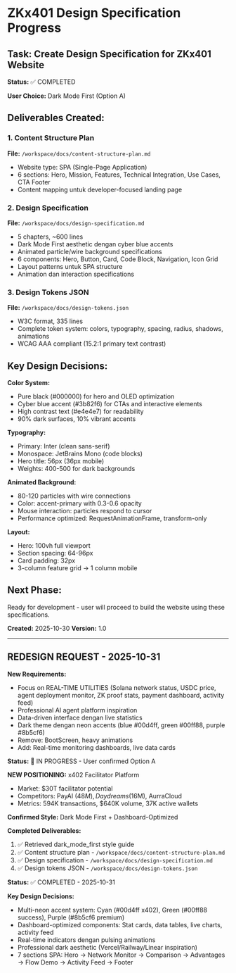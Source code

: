 # ZKx401 Design Specification Progress

## Task: Create Design Specification for ZKx401 Website

**Status:** ✅ COMPLETED

**User Choice:** Dark Mode First (Option A)

## Deliverables Created:

### 1. Content Structure Plan
**File:** `/workspace/docs/content-structure-plan.md`
- Website type: SPA (Single-Page Application)
- 6 sections: Hero, Mission, Features, Technical Integration, Use Cases, CTA Footer
- Content mapping untuk developer-focused landing page

### 2. Design Specification
**File:** `/workspace/docs/design-specification.md`
- 5 chapters, ~600 lines
- Dark Mode First aesthetic dengan cyber blue accents
- Animated particle/wire background specifications
- 6 components: Hero, Button, Card, Code Block, Navigation, Icon Grid
- Layout patterns untuk SPA structure
- Animation dan interaction specifications

### 3. Design Tokens JSON
**File:** `/workspace/docs/design-tokens.json`
- W3C format, 335 lines
- Complete token system: colors, typography, spacing, radius, shadows, animations
- WCAG AAA compliant (15.2:1 primary text contrast)

## Key Design Decisions:

**Color System:**
- Pure black (#000000) for hero and OLED optimization
- Cyber blue accent (#3b82f6) for CTAs and interactive elements
- High contrast text (#e4e4e7) for readability
- 90% dark surfaces, 10% vibrant accents

**Typography:**
- Primary: Inter (clean sans-serif)
- Monospace: JetBrains Mono (code blocks)
- Hero title: 56px (36px mobile)
- Weights: 400-500 for dark backgrounds

**Animated Background:**
- 80-120 particles with wire connections
- Color: accent-primary with 0.3-0.6 opacity
- Mouse interaction: particles respond to cursor
- Performance optimized: RequestAnimationFrame, transform-only

**Layout:**
- Hero: 100vh full viewport
- Section spacing: 64-96px
- Card padding: 32px
- 3-column feature grid → 1 column mobile

## Next Phase:
Ready for development - user will proceed to build the website using these specifications.

**Created:** 2025-10-30
**Version:** 1.0

---

## REDESIGN REQUEST - 2025-10-31

**New Requirements:**
- Focus on REAL-TIME UTILITIES (Solana network status, USDC price, agent deployment monitor, ZK proof stats, payment dashboard, activity feed)
- Professional AI agent platform inspiration
- Data-driven interface dengan live statistics
- Dark theme dengan neon accents (blue #00d4ff, green #00ff88, purple #8b5cf6)
- Remove: BootScreen, heavy animations
- Add: Real-time monitoring dashboards, live data cards

**Status:** 🔄 IN PROGRESS - User confirmed Option A

**NEW POSITIONING:** x402 Facilitator Platform
- Market: $30T facilitator potential
- Competitors: PayAI ($48M), Daydreams ($16M), AurraCloud
- Metrics: 594K transactions, $640K volume, 37K active wallets

**Confirmed Style:** Dark Mode First + Dashboard-Optimized

**Completed Deliverables:**
1. ✅ Retrieved dark_mode_first style guide
2. ✅ Content structure plan - `/workspace/docs/content-structure-plan.md`
3. ✅ Design specification - `/workspace/docs/design-specification.md`
4. ✅ Design tokens JSON - `/workspace/docs/design-tokens.json`

**Status:** ✅ COMPLETED - 2025-10-31

**Key Design Decisions:**
- Multi-neon accent system: Cyan (#00d4ff x402), Green (#00ff88 success), Purple (#8b5cf6 premium)
- Dashboard-optimized components: Stat cards, data tables, live charts, activity feed
- Real-time indicators dengan pulsing animations
- Professional dark aesthetic (Vercel/Railway/Linear inspiration)
- 7 sections SPA: Hero → Network Monitor → Comparison → Advantages → Flow Demo → Activity Feed → Footer
